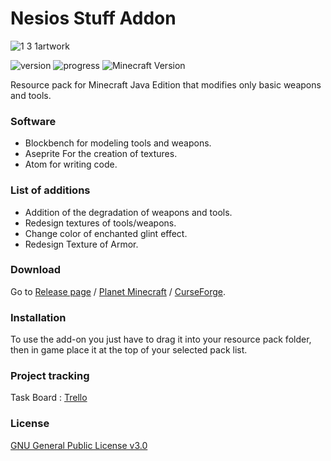 # Nesios Stuff Addon
![1 3 1artwork](https://user-images.githubusercontent.com/52352139/188740763-0222f949-7eb0-42de-82e3-0c96addf9f23.png)

![version](https://img.shields.io/github/v/release/N3siOS/Nesios_Stuff_Addon?label=Last%20release)
![progress](https://img.shields.io/badge/v1.3.1%20Progress-100%25-blueviolet)
![Minecraft Version](https://img.shields.io/badge/Minecraft%20Version-1.19.x-inactive)


Resource pack for Minecraft Java Edition that modifies only basic weapons and tools.

### Software

- Blockbench for modeling tools and weapons. 
- Aseprite For the creation of textures. 
- Atom for writing code.

### List of additions

- Addition of the degradation of weapons and tools.
- Redesign textures of tools/weapons.
- Change color of enchanted glint effect.
- Redesign Texture of Armor.

### Download

Go to [Release page](https://github.com/N3siOS/Nesios_Stuff_Addon/releases) / [Planet Minecraft](https://www.planetminecraft.com/texture-pack/nesios-better-stuff/) / [CurseForge](https://www.curseforge.com/minecraft/texture-packs/nesios-stuff-addon).

### Installation

To use the add-on you just have to drag it into your resource pack folder, then in game place it at the top of your selected pack list.

### Project tracking

Task Board :  [Trello](https://trello.com/b/YKjshhmy/public-task-board) 

### License

[GNU General Public License v3.0](https://choosealicense.com/licenses/gpl-3.0/)
